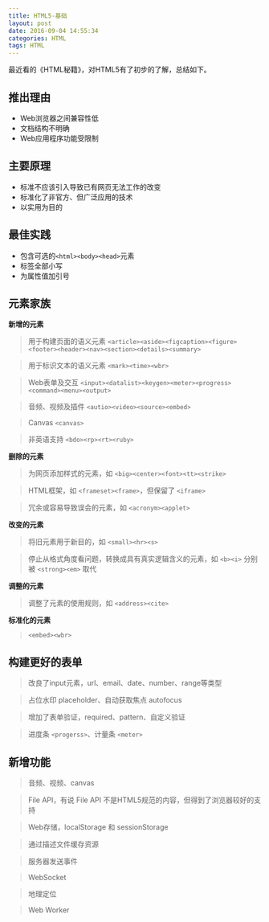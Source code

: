```yaml
---
title: HTML5-基础
layout: post
date: 2016-09-04 14:55:34
categories: HTML
tags: HTML
---
```

最近看的《HTML秘籍》，对HTML5有了初步的了解，总结如下。

## 推出理由
- Web浏览器之间兼容性低
- 文档结构不明确
- Web应用程序功能受限制

## 主要原理
- 标准不应该引入导致已有网页无法工作的改变
- 标准化了非官方、但广泛应用的技术
- 以实用为目的

## 最佳实践
- 包含可选的`<html><body><head>`元素
- 标签全部小写
- 为属性值加引号

## 元素家族

**新增的元素**

>用于构建页面的语义元素 `<article><aside><figcaption><figure><footer><header><nav><section><details><summary>`

>用于标识文本的语义元素 `<mark><time><wbr>`

>Web表单及交互 `<input><datalist><keygen><meter><progress><command><menu><output>`

>音频、视频及插件 `<autio><video><source><embed>`

>Canvas `<canvas>`

>非英语支持 `<bdo><rp><rt><ruby>`

**删除的元素**

>为网页添加样式的元素，如 `<big><center><font><tt><strike>`

>HTML框架，如 `<frameset><frame>`，但保留了 `<iframe>`

>冗余或容易导致误会的元素，如 `<acronym><applet>`

**改变的元素**

>将旧元素用于新目的，如 `<small><hr><s>`

>停止从格式角度看问题，转换成具有真实逻辑含义的元素，如 `<b><i>` 分别被 `<strong><em>` 取代

**调整的元素**

>调整了元素的使用规则，如 `<address><cite>`

**标准化的元素**

> `<embed><wbr>`


## 构建更好的表单

>改良了input元素，url、email、date、number、range等类型

>占位水印 placeholder、自动获取焦点 autofocus

>增加了表单验证，required、pattern、自定义验证

>进度条 `<progerss>`、计量条 `<meter>`

## 新增功能

>音频、视频、canvas

>File API，有说 File API 不是HTML5规范的内容，但得到了浏览器较好的支持

>Web存储，localStorage 和 sessionStorage

>通过描述文件缓存资源

>服务器发送事件

>WebSocket

>地理定位

>Web Worker


